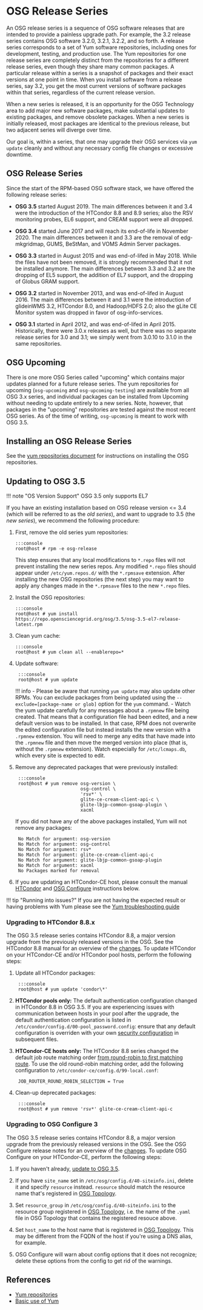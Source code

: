 **OSG Release Series**
======================

An OSG release series is a sequence of OSG software releases that are intended to provide a painless upgrade path.
For example, the 3.2 release series contains OSG software 3.2.0, 3.2.1, 3.2.2, and so forth.
A release series corresponds to a set of Yum software repositories, including ones for development, testing, and
production use.
The Yum repositories for one release series are completely distinct from the repositories for a different release
series, even though they share many common packages.
A particular release within a series is a snapshot of packages and their exact versions at one point in time.
When you install software from a release series, say 3.2, you get the most current versions of software packages within
that series, regardless of the current release version.

When a new series is released, it is an opportunity for the OSG Technology area to add major new software packages, make
substantial updates to existing packages, and remove obsolete packages.
When a new series is initially released, most packages are identical to the previous release, but two adjacent series
will diverge over time.

Our goal is, within a series, that one may upgrade their OSG services via `yum update` cleanly and without any necessary
config file changes or excessive downtime.

OSG Release Series
------------------

Since the start of the RPM-based OSG software stack, we have offered the following release series:

-   **OSG 3.5** started August 2019.
    The main differences between it and 3.4 were the introduction of the HTCondor 8.8 and 8.9 series;
    also the RSV monitoring probes, EL6 support, and CREAM support were all dropped.

-   **OSG 3.4** started June 2017 and will reach its end-of-life in November 2020.
    The main differences between it and 3.3 are the removal of edg-mkgridmap, GUMS, BeStMan, and VOMS Admin Server
    packages.

-   **OSG 3.3** started in August 2015 and was end-of-lifed in May 2018.
    While the files have not been removed, it is strongly recommended that it not be installed anymore.
    The main differences between 3.3 and 3.2 are the dropping of EL5 support, the addition of EL7 support, and the
    dropping of Globus GRAM support.

-   **OSG 3.2** started in November 2013, and was end-of-lifed in August 2016.
    The main differences between it and 3.1 were the introduction of glideinWMS 3.2, HTCondor 8.0, and Hadoop/HDFS 2.0;
    also the gLite CE Monitor system was dropped in favor of osg-info-services.

-   **OSG 3.1** started in April 2012, and was end-of-lifed in April 2015.
    Historically, there were 3.0.x releases as well, but there was no separate release series for 3.0 and 3.1;
    we simply went from 3.0.10 to 3.1.0 in the same repositories.

OSG Upcoming
------------

There is one more OSG Series called "upcoming" which contains major updates planned for a future release series.
The yum repositories for upcoming (`osg-upcoming` and `osg-upcoming-testing`) are available from all OSG 3.x series, and
individual packages can be installed from Upcoming without needing to update entirely to a new series.
Note, however, that packages in the "upcoming" repositories are tested against the most recent OSG series.
As of the time of writing, `osg-upcoming` is meant to work with OSG 3.5.

Installing an OSG Release Series
--------------------------------

See the [yum repositories document](/common/yum) for instructions on installing the OSG repositories.

<a name="updating-from-old"></a>

Updating to OSG 3.5
-------------------

!!! note "OS Version Support"
    OSG 3.5 only supports EL7

If you have an existing installation based on OSG release version <= 3.4 (which will be referred to as the *old series*),
and want to upgrade to 3.5 (the *new series*), we recommend the following procedure:

1.  First, remove the old series yum repositories:

        :::console
        root@host # rpm -e osg-release

    This step ensures that any local modifications to `*.repo` files will not prevent installing the new series repos.
    Any modified `*.repo` files should appear under `/etc/yum.repos.d/` with the `*.rpmsave` extension.
    After installing the new OSG repositories (the next step) you may want to apply any changes made in the `*.rpmsave`
    files to the new `*.repo` files.

2.  Install the OSG repositories:

        :::console
        root@host # yum install https://repo.opensciencegrid.org/osg/3.5/osg-3.5-el7-release-latest.rpm

3.  Clean yum cache:

        :::console
        root@host # yum clean all --enablerepo=*

4. Update software:

        :::console
        root@host # yum update

    !!! info
        -   Please be aware that running `yum update` may also update other RPMs.
            You can exclude packages from being updated using the `--exclude=[package-name or glob]` option for the
            `yum` command.
        -   Watch the yum update carefully for any messages about a `.rpmnew` file being created.
            That means that a configuration file had been edited, and a new default version was to be installed.
            In that case, RPM does not overwrite the edited configuration file but instead installs the new version with
            a `.rpmnew` extension.
            You will need to merge any edits that have made into the `.rpmnew` file and then move the merged version
            into place (that is, without the `.rpmnew` extension).
            Watch especially for `/etc/lcmaps.db`, which every site is expected to edit.

1. Remove any deprecated packages that were previously installed:

        :::console
        root@host # yum remove osg-version \
                               osg-control \
                               'rsv*' \
                               glite-ce-cream-client-api-c \
                               glite-lbjp-common-gsoap-plugin \
                               xacml

    If you did not have any of the above packages installed, Yum will not remove any packages:

        No Match for argument: osg-version
        No Match for argument: osg-control
        No Match for argument: rsv*
        No Match for argument: glite-ce-cream-client-api-c
        No Match for argument: glite-lbjp-common-gsoap-plugin
        No Match for argument: xacml
        No Packages marked for removal

1. If you are updating an HTCondor-CE host, please consult the manual [HTCondor](#upgrading-to-htcondor-8.8.x) and
[OSG Configure](#upgrading-to-osg-configure-3) instructions below.

!!! tip "Running into issues?"
    If you are not having the expected result or having problems with Yum please see the
    [Yum troubleshooting guide](/release/yum-basics#troubleshooting)

### Upgrading to HTCondor 8.8.x ###

The OSG 3.5 release series contains HTCondor 8.8, a major version upgrade from the previously released versions in the OSG.
See the HTCondor 8.8 manual for an overview of the
[changes](https://htcondor.readthedocs.io/en/v8_8_4/version-history/upgrading-from-86-to-88-series.html).
To update HTCondor on your HTCondor-CE and/or HTCondor pool hosts, perform the following steps:

1. Update all HTCondor packages:

        :::console
        root@host # yum update 'condor\*'

1. **HTCondor pools only:** The default authentication configuration changed in HTCondor 8.8 in OSG 3.5.
   If you are experiencing issues with communication between hosts in your pool after the upgrade,
   the default authentication configuration is listed in `/etc/condor/config.d/00-pool_password.config`:
   ensure that any default configuration is overriden with your own
   [security configuration](https://htcondor.readthedocs.io/en/v8_8_4/admin-manual/security.html) in subsequent files.

1. **HTCondor-CE hosts only:** The HTCondor 8.8 series changed the default job route matching order
   [from round-robin to first matching route](/compute-element/job-router-recipes#how-jobs-match-to-job-routes).
   To use the old round-robin matching order, add the following configuration to `/etc/condor-ce/config.d/99-local.conf`:

        JOB_ROUTER_ROUND_ROBIN_SELECTION = True

1. Clean-up deprecated packages:

        :::console
        root@host # yum remove 'rsv*' glite-ce-cream-client-api-c

### Upgrading to OSG Configure 3 ###

The OSG 3.5 release series contains HTCondor 8.8, a major version upgrade from the previously released versions in the OSG.
See the OSG Configure release notes for an overview of the
[changes](https://github.com/opensciencegrid/osg-configure/releases/tag/v3.0.0).
To update OSG Configure on your HTCondor-CE, perform the following steps:

1. If you haven't already, [update to OSG 3.5](#updating-to-osg-35).

1. If you have `site_name` set in `/etc/osg/config.d/40-siteinfo.ini`, delete it and specify `resource` instead.
   `resource` should match the resource name that's registered in
   [OSG Topology](/common/registration/#registering-resources).

1.  Set `resource_group` in `/etc/osg/config.d/40-siteinfo.ini` to the resource group registered in
    [OSG Topology](/common/registration/#registering-resources),
    i.e. the name of the `.yaml` file in OSG Topology that contains the registered resouce above.

1.  Set `host_name` to the host name that is registered in [OSG Topology](/common/registration/#registering-resources).
    This may be different from the FQDN of the host if you're using a DNS alias, for example.

1.  OSG Configure will warn about config options that it does not recognize;
    delete these options from the config to get rid of the warnings.


References
----------

-   [Yum repositories](/common/yum)
-   [Basic use of Yum](/release/yum-basics)

